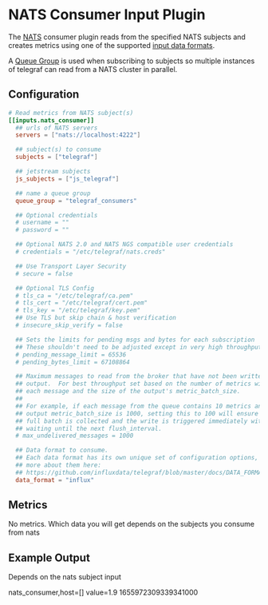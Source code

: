 # NATS Consumer Input Plugin

The [NATS][nats] consumer plugin reads from the specified NATS subjects and
creates metrics using one of the supported [input data formats][].

A [Queue Group][queue group] is used when subscribing to subjects so multiple
instances of telegraf can read from a NATS cluster in parallel.

## Configuration

```toml @sample.conf
# Read metrics from NATS subject(s)
[[inputs.nats_consumer]]
  ## urls of NATS servers
  servers = ["nats://localhost:4222"]

  ## subject(s) to consume
  subjects = ["telegraf"]

  ## jetstream subjects
  js_subjects = ["js_telegraf"]

  ## name a queue group
  queue_group = "telegraf_consumers"

  ## Optional credentials
  # username = ""
  # password = ""

  ## Optional NATS 2.0 and NATS NGS compatible user credentials
  # credentials = "/etc/telegraf/nats.creds"

  ## Use Transport Layer Security
  # secure = false

  ## Optional TLS Config
  # tls_ca = "/etc/telegraf/ca.pem"
  # tls_cert = "/etc/telegraf/cert.pem"
  # tls_key = "/etc/telegraf/key.pem"
  ## Use TLS but skip chain & host verification
  # insecure_skip_verify = false

  ## Sets the limits for pending msgs and bytes for each subscription
  ## These shouldn't need to be adjusted except in very high throughput scenarios
  # pending_message_limit = 65536
  # pending_bytes_limit = 67108864

  ## Maximum messages to read from the broker that have not been written by an
  ## output.  For best throughput set based on the number of metrics within
  ## each message and the size of the output's metric_batch_size.
  ##
  ## For example, if each message from the queue contains 10 metrics and the
  ## output metric_batch_size is 1000, setting this to 100 will ensure that a
  ## full batch is collected and the write is triggered immediately without
  ## waiting until the next flush_interval.
  # max_undelivered_messages = 1000

  ## Data format to consume.
  ## Each data format has its own unique set of configuration options, read
  ## more about them here:
  ## https://github.com/influxdata/telegraf/blob/master/docs/DATA_FORMATS_INPUT.md
  data_format = "influx"
```

[nats]: https://www.nats.io/about/
[input data formats]: /docs/DATA_FORMATS_INPUT.md
[queue group]: https://www.nats.io/documentation/concepts/nats-queueing/

## Metrics

No metrics. 
Which data you will get depends on the subjects you consume from nats

## Example Output

Depends on the nats subject input

nats_consumer,host=[] value=1.9 1655972309339341000
